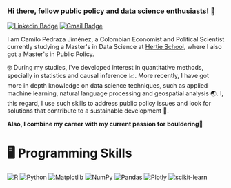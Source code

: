 ### Hi there, fellow public policy and data science enthusiasts! 👋
[![Linkedin Badge](https://img.shields.io/badge/LinkedIn-0077B5?style=for-the-badge&logo=linkedin&logoColor=white)](https://www.linkedin.com/in/camilo-pedraza-jim%C3%A9nez-67257a182/) [![Gmail Badge](https://img.shields.io/badge/Gmail-D14836?style=for-the-badge&logo=gmail&logoColor=white)](mailto:cpedrazaj97@gmail.com)

I am Camilo Pedraza Jiménez, a Colombian Economist and Political Scientist currently studying a Master's in Data Science at [Hertie School](https://www.hertie-school.org/en/), where I also got a Master's in Public Policy.

🤓 During my studies, I've developed interest in quantitative methods, specially in statistics and causal inference 📈. More recently, I have got more in depth knowledge on data science techniques, such as applied machine learning, natural language processing and geospatial analysis 🌏. I, this regard, I use such skills to address public policy issues and look for solutions that contribute to a sustainable development 🌱.

**Also, I combine my career with my current passion for bouldering**🧗

# 🖥️ Programming Skills
![R](https://img.shields.io/badge/r-%23276DC3.svg?style=for-the-badge&logo=r&logoColor=white) ![Python](https://img.shields.io/badge/python-3670A0?style=for-the-badge&logo=python&logoColor=ffdd54) ![Matplotlib](https://img.shields.io/badge/Matplotlib-%23ffffff.svg?style=for-the-badge&logo=Matplotlib&logoColor=black) ![NumPy](https://img.shields.io/badge/numpy-%23013243.svg?style=for-the-badge&logo=numpy&logoColor=white) ![Pandas](https://img.shields.io/badge/pandas-%23150458.svg?style=for-the-badge&logo=pandas&logoColor=white) ![Plotly](https://img.shields.io/badge/Plotly-%233F4F75.svg?style=for-the-badge&logo=plotly&logoColor=white) ![scikit-learn](https://img.shields.io/badge/scikit--learn-%23F7931E.svg?style=for-the-badge&logo=scikit-learn&logoColor=white)

<!--
![My GitHub stats](https://github-readme-stats.vercel.app/api?username=cpj97&hide=[%22issues%22]&show_icons=true)
-->




